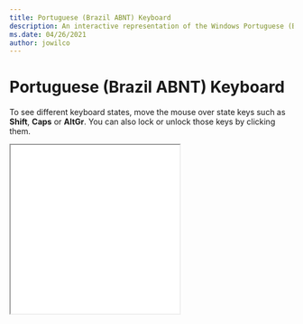 ```yaml
---
title: Portuguese (Brazil ABNT) Keyboard
description: An interactive representation of the Windows Portuguese (Brazil ABNT) keyboard. To see different keyboard states, click or move the mouse over the state keys.
ms.date: 04/26/2021
author: jowilco
---
```


# Portuguese (Brazil ABNT) Keyboard

To see different keyboard states, move the mouse over state keys such as **Shift**, **Caps** or **AltGr**. You can also lock or unlock those keys by clicking them.

<iframe src="kbdbr_1.html" height="300"></iframe>
